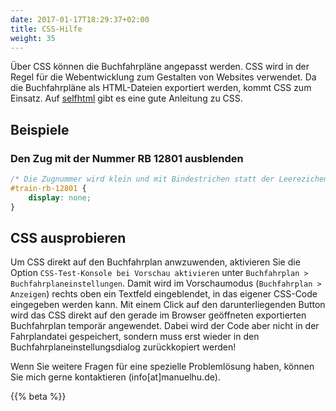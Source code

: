 ```yaml
---
date: 2017-01-17T18:29:37+02:00
title: CSS-Hilfe
weight: 35
---
```


Über CSS können die Buchfahrpläne angepasst werden. CSS wird in der Regel für die Webentwicklung zum Gestalten von Websites verwendet. Da die Buchfahrpläne als HTML-Dateien exportiert werden, kommt CSS zum Einsatz. Auf [selfhtml](https://wiki.selfhtml.org/wiki/CSS) gibt es eine gute Anleitung zu CSS.

## Beispiele
### Den Zug mit der Nummer RB 12801 ausblenden
```css
/* Die Zugnummer wird klein und mit Bindestrichen statt der Leerezichen geschrieben. */
#train-rb-12801 {
	display: none;
}
```

## CSS ausprobieren
Um CSS direkt auf den Buchfahrplan anwzuwenden, aktivieren Sie die Option `CSS-Test-Konsole bei Vorschau aktivieren` unter `Buchfahrplan > Buchfahrplaneinstellungen`. Damit wird im Vorschaumodus (`Buchfahrplan > Anzeigen`) rechts oben ein Textfeld eingeblendet, in das eigener CSS-Code eingegeben werden kann. Mit einem Click auf den darunterliegenden Button wird das CSS direkt auf den gerade im Browser geöffneten exportierten Buchfahrplan temporär angewendet. Dabei wird der Code aber nicht in der Fahrplandatei gespeichert, sondern muss erst wieder in den Buchfahrplaneinstellungsdialog zurückkopiert werden!

Wenn Sie weitere Fragen für eine spezielle Problemlösung haben, können Sie mich gerne kontaktieren (info[at]manuelhu.de).

{{% beta %}}